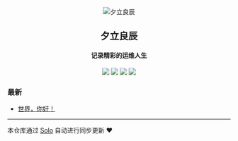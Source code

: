 <p align="center"><img alt="夕立良辰" src="https://static.b3log.org/images/brand/solo-32.png"></p><h2 align="center">
夕立良辰
</h2>

<h4 align="center">记录精彩的运维人生</h4>
<p align="center"><a title="夕立良辰" target="_blank" href="https://github.com/cangjing/solo-blog"><img src="https://img.shields.io/github/last-commit/cangjing/solo-blog.svg?style=flat-square&color=FF9900"></a>
<a title="GitHub repo size in bytes" target="_blank" href="https://github.com/cangjing/solo-blog"><img src="https://img.shields.io/github/repo-size/cangjing/solo-blog.svg?style=flat-square"></a>
<a title="Solo Version" target="_blank" href="https://github.com/88250/solo/releases"><img src="https://img.shields.io/badge/solo-3.6.7-f1e05a.svg?style=flat-square&color=blueviolet"></a>
<a title="Hits" target="_blank" href="https://github.com/88250/hits"><img src="https://hits.b3log.org/cangjing/solo-blog.svg"></a></p>

### 最新

* [世界，你好！](https://www.zluqyf.top/hello-solo)



---

本仓库通过 [Solo](https://github.com/88250/solo) 自动进行同步更新 ❤️ 